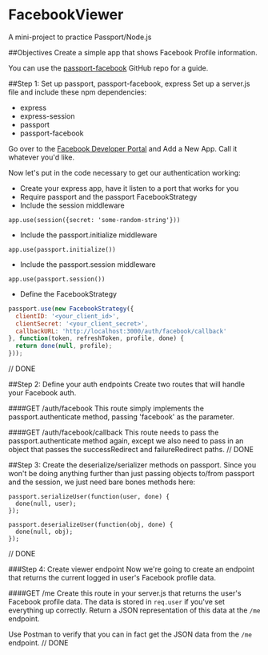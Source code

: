 FacebookViewer
==============

A mini-project to practice Passport/Node.js

##Objectives
Create a simple app that shows Facebook Profile information.

You can use the [passport-facebook](https://github.com/jaredhanson/passport-facebook) GitHub repo for a guide.

##Step 1: Set up passport, passport-facebook, express
Set up a server.js file and include these npm dependencies:
* express
* express-session
* passport
* passport-facebook

Go over to the [Facebook Developer Portal](https://developers.facebook.com/) and Add a New App. Call it whatever you'd like.

Now let's put in the code necessary to get our authentication working:
* Create your express app, have it listen to a port that works for you
* Require passport and the passport FacebookStrategy
* Include the session middleware

`app.use(session({secret: 'some-random-string'}))`

* Include the passport.initialize middleware

`app.use(passport.initialize())`

* Include the passport.session middleware 

`app.use(passport.session())`

* Define the FacebookStrategy

```javascript
passport.use(new FacebookStrategy({
  clientID: '<your_client_id>',
  clientSecret: '<your_client_secret>',
  callbackURL: 'http://localhost:3000/auth/facebook/callback'
}, function(token, refreshToken, profile, done) {
  return done(null, profile);
}));
```
// DONE

##Step 2: Define your auth endpoints
Create two routes that will handle your Facebook auth.

####GET /auth/facebook
This route simply implements the passport.authenticate method, passing 'facebook' as the parameter.

####GET /auth/facebook/callback
This route needs to pass the passport.authenticate method again, except we also need to pass in an object that passes the successRedirect and failureRedirect paths.
// DONE

##Step 3: Create the deserialize/serializer methods on passport.
Since you won't be doing anything further than just passing objects to/from passport and the session, we just need bare bones methods here:

```
passport.serializeUser(function(user, done) {
  done(null, user);
});
 
passport.deserializeUser(function(obj, done) {
  done(null, obj);
});
```
// DONE

###Step 4: Create viewer endpoint
Now we're going to create an endpoint that returns the current logged in user's Facebook profile data.

####GET /me
Create this route in your server.js that returns the user's Facebook profile data. The data is stored in `req.user` if you've set everything up correctly. Return a JSON representation of this data at the `/me` endpoint.

Use Postman to verify that you can in fact get the JSON data from the `/me` endpoint.
// DONE


